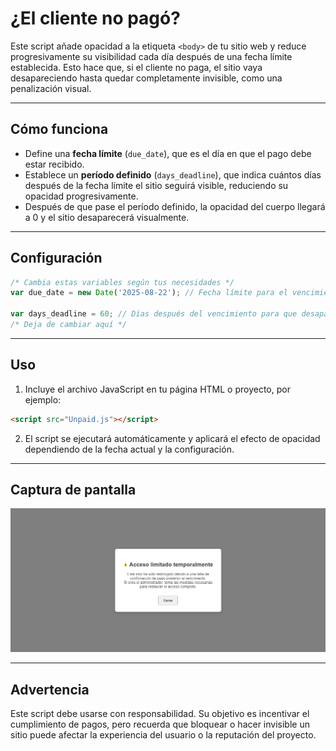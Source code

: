 # ¿El cliente no pagó?

Este script añade opacidad a la etiqueta `<body>` de tu sitio web y reduce progresivamente su visibilidad cada día después de una fecha límite establecida. Esto hace que, si el cliente no paga, el sitio vaya desapareciendo hasta quedar completamente invisible, como una penalización visual.

---

## Cómo funciona

- Define una **fecha límite** (`due_date`), que es el día en que el pago debe estar recibido.
- Establece un **período definido** (`days_deadline`), que indica cuántos días después de la fecha límite el sitio seguirá visible, reduciendo su opacidad progresivamente.
- Después de que pase el período definido, la opacidad del cuerpo llegará a 0 y el sitio desaparecerá visualmente.

---

## Configuración

```js
/* Cambia estas variables según tus necesidades */
var due_date = new Date('2025-08-22'); // Fecha límite para el vencimiento

var days_deadline = 60; // Días después del vencimiento para que desaparezca completamente
/* Deja de cambiar aquí */
````

---

## Uso

1. Incluye el archivo JavaScript en tu página HTML o proyecto, por ejemplo:

```html
<script src="Unpaid.js"></script>
```

2. El script se ejecutará automáticamente y aplicará el efecto de opacidad dependiendo de la fecha actual y la configuración.

---

## Captura de pantalla

![Unpaid](Captura.png)

---

## Advertencia

Este script debe usarse con responsabilidad. Su objetivo es incentivar el cumplimiento de pagos, pero recuerda que bloquear o hacer invisible un sitio puede afectar la experiencia del usuario o la reputación del proyecto.

```
